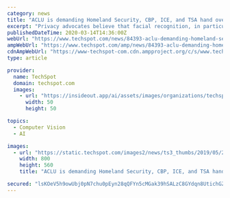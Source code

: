 ```yaml
---
category: news
title: "ACLU is demanding Homeland Security, CBP, ICE, and TSA hand over records on facial recognition at the border"
excerpt: "Privacy advocates believe that facial recognition, in particular, can enable persistent, undetectable government surveillance on a massive scale that erodes everyone's expectations of privacy. Back in December, the American Civil Liberties Union sued Homeland Security for its 'stingray' phone surveillance program that has long been in use by US ..."
publishedDateTime: 2020-03-14T14:36:00Z
webUrl: "https://www.techspot.com/news/84393-aclu-demanding-homeland-security-cbp-ice-tsa-hand.html"
ampWebUrl: "https://www.techspot.com/amp/news/84393-aclu-demanding-homeland-security-cbp-ice-tsa-hand.html"
cdnAmpWebUrl: "https://www-techspot-com.cdn.ampproject.org/c/s/www.techspot.com/amp/news/84393-aclu-demanding-homeland-security-cbp-ice-tsa-hand.html"
type: article

provider:
  name: TechSpot
  domain: techspot.com
  images:
    - url: "https://insideout.app/ai/assets/images/organizations/techspot.com-50x50.jpg"
      width: 50
      height: 50

topics:
  - Computer Vision
  - AI

images:
  - url: "https://static.techspot.com/images2/news/ts3_thumbs/2019/05/2019-05-25-ts3_thumbs-5f3.jpg"
    width: 800
    height: 560
    title: "ACLU is demanding Homeland Security, CBP, ICE, and TSA hand over records on facial recognition at the border"

secured: "lsKOeV5h9owUbj0pN7chu0pEyn28qQFYn5cMGak39hSALzC8GYdqn8UtichGZkFYHEn0h5ZGXeDp0WD5ZgZH+l+m56J4sRqwSs5gtP+B342YO4g0coPRyC/6JwKaaYhiGv7kISH5SMyaCP32YXSwjLzS0UZ2ZysRK7rZMKkHZ1fBVcmHGvhVinwiP0yF7xO5mF27MXiBz2jt1bYRcEiZgTMCYXDfCWh5na1gAz8622kAmOJrPJ7kM++66FKm13A6GXtHld8Kypib3/pTHRD9MHFg5gJ9sT4GinDhxS7u1cf9ZxE5/kEguIWr6mYAR77W;EhwNYbhi5u8nPK43IjT1FA=="
---
```


